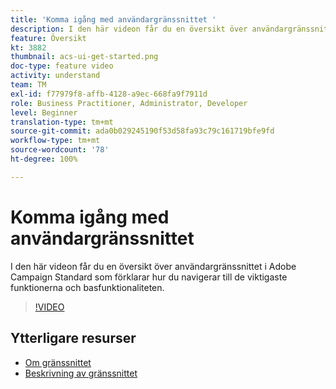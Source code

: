 ```yaml
---
title: 'Komma igång med användargränssnittet '
description: I den här videon får du en översikt över användargränssnittet i Adobe Campaign Standard samt de viktigaste funktionerna och basfunktionaliteten.
feature: Översikt
kt: 3882
thumbnail: acs-ui-get-started.png
doc-type: feature video
activity: understand
team: TM
exl-id: f77979f8-affb-4128-a9ec-668fa9f7911d
role: Business Practitioner, Administrator, Developer
level: Beginner
translation-type: tm+mt
source-git-commit: ada0b029245190f53d58fa93c79c161719bfe9fd
workflow-type: tm+mt
source-wordcount: '78'
ht-degree: 100%

---
```


# Komma igång med användargränssnittet

I den här videon får du en översikt över användargränssnittet i Adobe Campaign Standard som förklarar hur du navigerar till de viktigaste funktionerna och basfunktionaliteten.

>[!VIDEO](https://video.tv.adobe.com/v/18469?quality=12)

## Ytterligare resurser

* [Om gränssnittet](https://experienceleague.adobe.com/docs/campaign-standard/using/getting-started/discovering-the-interface/about-the-interface.html?lang=sv)
* [Beskrivning av gränssnittet](https://experienceleague.adobe.com/docs/campaign-standard/using/getting-started/discovering-the-interface/interface-description.html?lang=sv)
